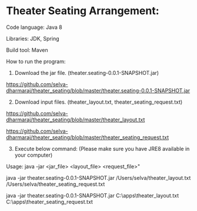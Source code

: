 Theater Seating Arrangement:
===========================


Code language: Java 8

Libraries: JDK, Spring

Build tool: Maven


How to run the program:

1. Download the jar file. (theater.seating-0.0.1-SNAPSHOT.jar)

https://github.com/selva-dharmaraj/theater_seating/blob/master/theater.seating-0.0.1-SNAPSHOT.jar

2. Download input files. (theater_layout.txt, theater_seating_request.txt)

https://github.com/selva-dharmaraj/theater_seating/blob/master/theater_layout.txt

https://github.com/selva-dharmaraj/theater_seating/blob/master/theater_seating_request.txt

3. Execute below command: (Please make sure you have JRE8 available in your computer)

Usage: 
java -jar <jar_file> <layout_file> <request_file>"

java -jar theater.seating-0.0.1-SNAPSHOT.jar /Users/selva/theater_layout.txt /Users/selva/theater_seating_request.txt

java -jar theater.seating-0.0.1-SNAPSHOT.jar C:\apps\theater_layout.txt C:\apps\theater_seating_request.txt
